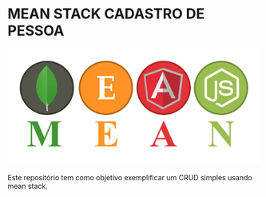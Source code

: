 # MEAN STACK CADASTRO DE PESSOA
![](mean.png)

Este repositório tem como objetivo exemplificar um CRUD simples usando mean stack.
